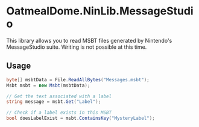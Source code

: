 # OatmealDome.NinLib.MessageStudio

This library allows you to read MSBT files generated by Nintendo's MessageStudio suite. Writing is not possible at this time.

## Usage

```csharp
byte[] msbtData = File.ReadAllBytes("Messages.msbt");
Msbt msbt = new Msbt(msbtData);

// Get the text associated with a label
string message = msbt.Get("Label");

// Check if a label exists in this MSBT
bool doesLabelExist = msbt.ContainsKey("MysteryLabel");
```
